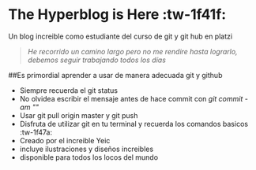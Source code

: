 # The Hyperblog is Here :tw-1f41f:
Un blog increible como estudiante del curso de git y git hub en platzi
> *He recorrido un camino largo pero no me rendire hasta lograrlo, debemos seguir trabajando todos los días*

##Es primordial aprender a usar de manera adecuada git y github
- Siempre recuerda el git status 
- No olvidea escribir el mensaje antes de hace commit con *git commit -am ""*
- Usar git pull origin master y git push 
- Disfruta de utilizar git en tu terminal y recuerda los comandos basicos :tw-1f47a:
- Creado por el increible Yeic 
- incluye ilustraciones y diseños increibles 
- disponible para todos los locos del mundo
